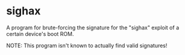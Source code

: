 # sighax
A program for brute-forcing the signature for the "sighax" exploit of a certain device's boot ROM.

NOTE: This program isn't known to actually find valid signatures!